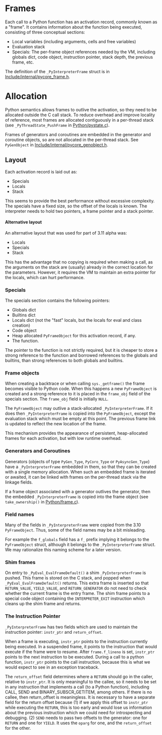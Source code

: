 # Frames

Each call to a Python function has an activation record, commonly known as a
"frame". It contains information about the function being executed, consisting
of three conceptual sections:

* Local variables (including arguments, cells and free variables)
* Evaluation stack
* Specials: The per-frame object references needed by the VM, including
  globals dict, code object, instruction pointer, stack depth, the
  previous frame, etc.

The definition of the `_PyInterpreterFrame` struct is in
[Include/internal/pycore_frame.h](../Include/internal/pycore_frame.h).

# Allocation

Python semantics allows frames to outlive the activation, so they need to
be allocated outside the C call stack. To reduce overhead and improve locality
of reference, most frames are allocated contiguously in a per-thread stack
(see `_PyThreadState_PushFrame` in [Python/pystate.c](../Python/pystate.c)).

Frames of generators and coroutines are embedded in the generator and coroutine
objects, so are not allocated in the per-thread stack. See `PyGenObject` in
[Include/internal/pycore_genobject.h](../Include/internal/pycore_genobject.h).

## Layout

Each activation record is laid out as:

* Specials
* Locals
* Stack

This seems to provide the best performance without excessive complexity.
The specials have a fixed size, so the offset of the locals is known. The
interpreter needs to hold two pointers, a frame pointer and a stack pointer.

#### Alternative layout

An alternative layout that was used for part of 3.11 alpha was:

* Locals
* Specials
* Stack

This has the advantage that no copying is required when making a call,
as the arguments on the stack are (usually) already in the correct
location for the parameters. However, it requires the VM to maintain
an extra pointer for the locals, which can hurt performance.

### Specials

The specials section contains the following pointers:

* Globals dict
* Builtins dict
* Locals dict (not the "fast" locals, but the locals for eval and class creation)
* Code object
* Heap allocated `PyFrameObject` for this activation record, if any.
* The function.

The pointer to the function is not strictly required, but it is cheaper to
store a strong reference to the function and borrowed references to the globals
and builtins, than strong references to both globals and builtins.

### Frame objects

When creating a backtrace or when calling `sys._getframe()` the frame becomes
visible to Python code. When this happens a new `PyFrameObject` is created
and a strong reference to it is placed in the `frame_obj` field of the specials
section. The `frame_obj` field is initially `NULL`.

The `PyFrameObject` may outlive a stack-allocated `_PyInterpreterFrame`.
If it does then `_PyInterpreterFrame` is copied into the `PyFrameObject`,
except the evaluation stack which must be empty at this point.
The previous frame link is updated to reflect the new location of the frame.

This mechanism provides the appearance of persistent, heap-allocated
frames for each activation, but with low runtime overhead.

### Generators and Coroutines

Generators (objects of type `PyGen_Type`, `PyCoro_Type` or
`PyAsyncGen_Type`) have a `_PyInterpreterFrame` embedded in them, so
that they can be created with a single memory allocation.
When such an embedded frame is iterated or awaited, it can be linked with
frames on the per-thread stack via the linkage fields.

If a frame object associated with a generator outlives the generator, then
the embedded `_PyInterpreterFrame` is copied into the frame object (see
`take_ownership()` in [Python/frame.c](../Python/frame.c)).

### Field names

Many of the fields in `_PyInterpreterFrame` were copied from the 3.10 `PyFrameObject`.
Thus, some of the field names may be a bit misleading.

For example the `f_globals` field has a `f_` prefix implying it belongs to the
`PyFrameObject` struct, although it belongs to the `_PyInterpreterFrame` struct.
We may rationalize this naming scheme for a later version.


### Shim frames

On entry to `_PyEval_EvalFrameDefault()` a shim `_PyInterpreterFrame` is pushed.
This frame is stored on the C stack, and popped when `_PyEval_EvalFrameDefault()`
returns. This extra frame is inserted so that `RETURN_VALUE`, `YIELD_VALUE`, and
`RETURN_GENERATOR` do not need to check whether the current frame is the entry frame.
The shim frame points to a special code object containing the `INTERPRETER_EXIT`
instruction which cleans up the shim frame and returns.


### The Instruction Pointer

`_PyInterpreterFrame` has two fields which are used to maintain the instruction
pointer: `instr_ptr` and `return_offset`.

When a frame is executing, `instr_ptr` points to the instruction currently being
executed. In a suspended frame, it points to the instruction that would execute
if the frame were to resume. After `frame.f_lineno` is set, `instr_ptr` points to
the next instruction to be executed. During a call to a python function,
`instr_ptr` points to the call instruction, because this is what we would expect
to see in an exception traceback.

The `return_offset` field determines where a `RETURN` should go in the caller,
relative to `instr_ptr`.  It is only meaningful to the callee, so it needs to
be set in any instruction that implements a call (to a Python function),
including CALL, SEND and BINARY_SUBSCR_GETITEM, among others. If there is no
callee, then return_offset is meaningless. It is necessary to have a separate
field for the return offset because (1) if we apply this offset to `instr_ptr`
while executing the `RETURN`, this is too early and would lose us information
about the previous instruction which we could need for introspecting and
debugging. (2) `SEND` needs to pass two offsets to the generator: one for
`RETURN` and one for `YIELD`. It uses the `oparg` for one, and the
`return_offset` for the other.
